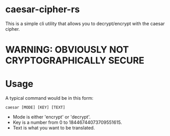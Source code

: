 # caesar-cipher-rs
This is a simple cli utility that allows you to decrypt/encrypt with the caesar cipher.

# WARNING: OBVIOUSLY NOT CRYPTOGRAPHICALLY SECURE

# Usage
A typical command would be in this form:
```
caesar [MODE] [KEY] [TEXT]
```
- Mode is either 'encrypt' or 'decrypt'.
- Key is a number from 0 to 18446744073709551615.
- Text is what you want to be translated.
